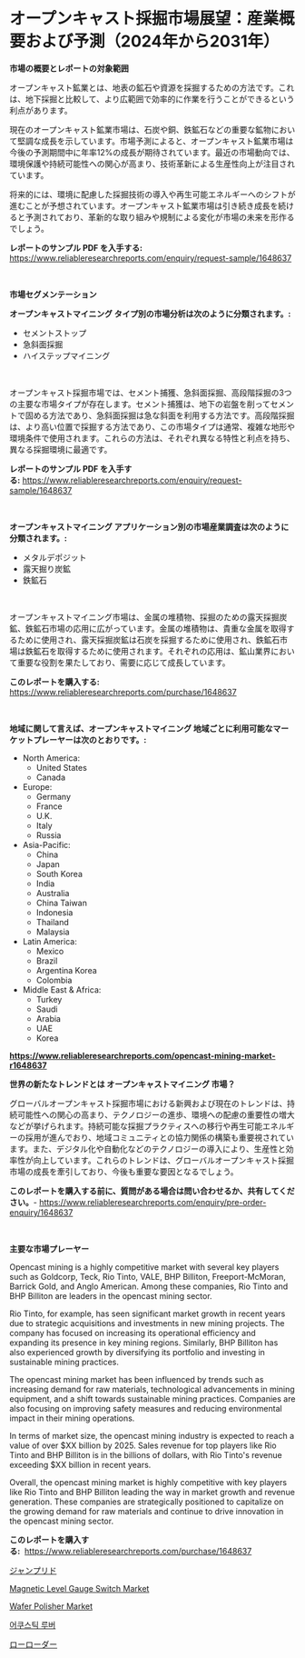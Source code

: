 <p><h1>オープンキャスト採掘市場展望：産業概要および予測（2024年から2031年）</h1></p><p><strong>市場の概要とレポートの対象範囲</strong></p>
<p><p>オープンキャスト鉱業とは、地表の鉱石や資源を採掘するための方法です。これは、地下採掘と比較して、より広範囲で効率的に作業を行うことができるという利点があります。</p><p>現在のオープンキャスト鉱業市場は、石炭や銅、鉄鉱石などの重要な鉱物において堅調な成長を示しています。市場予測によると、オープンキャスト鉱業市場は今後の予測期間中に年率12%の成長が期待されています。最近の市場動向では、環境保護や持続可能性への関心が高まり、技術革新による生産性向上が注目されています。</p><p>将来的には、環境に配慮した採掘技術の導入や再生可能エネルギーへのシフトが進むことが予想されています。オープンキャスト鉱業市場は引き続き成長を続けると予測されており、革新的な取り組みや規制による変化が市場の未来を形作るでしょう。</p></p>
<p><strong>レポートのサンプル PDF を入手する:</strong> <a href="https://www.reliableresearchreports.com/enquiry/request-sample/1648637">https://www.reliableresearchreports.com/enquiry/request-sample/1648637</a></p>
<p>&nbsp;</p>
<p><strong>市場セグメンテーション</strong></p>
<p><strong>オープンキャストマイニング タイプ別の市場分析は次のように分類されます。:</strong></p>
<p><ul><li>セメントストップ</li><li>急斜面採掘</li><li>ハイステップマイニング</li></ul></p>
<p>&nbsp;</p>
<p><p>オープンキャスト採掘市場では、セメント捕獲、急斜面採掘、高段階採掘の3つの主要な市場タイプが存在します。セメント捕獲は、地下の岩盤を削ってセメントで固める方法であり、急斜面採掘は急な斜面を利用する方法です。高段階採掘は、より高い位置で採掘する方法であり、この市場タイプは通常、複雑な地形や環境条件で使用されます。これらの方法は、それぞれ異なる特性と利点を持ち、異なる採掘環境に最適です。</p></p>
<p><strong>レポートのサンプル PDF を入手する:</strong>&nbsp;<a href="https://www.reliableresearchreports.com/enquiry/request-sample/1648637">https://www.reliableresearchreports.com/enquiry/request-sample/1648637</a></p>
<p>&nbsp;</p>
<p><strong> オープンキャストマイニング アプリケーション別の市場産業調査は次のように分類されます。:</strong></p>
<p><ul><li>メタルデポジット</li><li>露天掘り炭鉱</li><li>鉄鉱石</li></ul></p>
<p>&nbsp;</p>
<p><p>オープンキャストマイニング市場は、金属の堆積物、採掘のための露天採掘炭鉱、鉄鉱石市場の応用に広がっています。金属の堆積物は、貴重な金属を取得するために使用され、露天採掘炭鉱は石炭を採掘するために使用され、鉄鉱石市場は鉄鉱石を取得するために使用されます。それぞれの応用は、鉱山業界において重要な役割を果たしており、需要に応じて成長しています。</p></p>
<p><strong>このレポートを購入する:</strong>&nbsp; <a href="https://www.reliableresearchreports.com/purchase/1648637">https://www.reliableresearchreports.com/purchase/1648637</a></p>
<p>&nbsp;</p>
<p><strong>地域に関して言えば、オープンキャストマイニング 地域ごとに利用可能なマーケットプレーヤーは次のとおりです。:</strong></p>
<p><ul>
    <li>
        North America:
        <ul>
            <li>United States</li>
            <li>Canada</li>
        </ul>
    </li>
    <li>
        Europe:
        <ul>
            <li>Germany</li>
            <li>France</li>
            <li>U.K.</li>
            <li>Italy</li>
            <li>Russia</li>
        </ul>
    </li>
    <li>
        Asia-Pacific:
        <ul>
            <li>China</li>
            <li>Japan</li>
            <li>South Korea</li>
            <li>India</li>
            <li>Australia</li>
            <li>China Taiwan</li>
            <li>Indonesia</li>
            <li>Thailand</li>
            <li>Malaysia</li>
        </ul>
    </li>
    <li>
        Latin America:
        <ul>
            <li>Mexico</li>
            <li>Brazil</li>
            <li>Argentina Korea</li>
            <li>Colombia</li>
        </ul>
    </li>
    <li>
        Middle East & Africa:
        <ul>
            <li>Turkey</li>
            <li>Saudi</li>
            <li>Arabia</li>
            <li>UAE</li>
            <li>Korea</li>
        </ul>
    </li>
    </ul></p>
<p><strong><a href="https://www.reliableresearchreports.com/opencast-mining-market-r1648637">https://www.reliableresearchreports.com/opencast-mining-market-r1648637</a></strong>&nbsp;</p>
<p><strong>世界の新たなトレンドとは オープンキャストマイニング 市場？</strong></p>
<p><p>グローバルオープンキャスト採掘市場における新興および現在のトレンドは、持続可能性への関心の高まり、テクノロジーの進歩、環境への配慮の重要性の増大などが挙げられます。持続可能な採掘プラクティスへの移行や再生可能エネルギーの採用が進んでおり、地域コミュニティとの協力関係の構築も重要視されています。また、デジタル化や自動化などのテクノロジーの導入により、生産性と効率性が向上しています。これらのトレンドは、グローバルオープンキャスト採掘市場の成長を牽引しており、今後も重要な要因となるでしょう。</p></p>
<p><strong>このレポートを購入する前に、質問がある場合は問い合わせるか、共有してください。</strong>- <a href="https://www.reliableresearchreports.com/enquiry/pre-order-enquiry/1648637">https://www.reliableresearchreports.com/enquiry/pre-order-enquiry/1648637</a></p>
<p>&nbsp;</p>
<p><strong>主要な市場プレーヤー</strong></p>
<p><p>Opencast mining is a highly competitive market with several key players such as Goldcorp, Teck, Rio Tinto, VALE, BHP Billiton, Freeport-McMoran, Barrick Gold, and Anglo American. Among these companies, Rio Tinto and BHP Billiton are leaders in the opencast mining sector. </p><p>Rio Tinto, for example, has seen significant market growth in recent years due to strategic acquisitions and investments in new mining projects. The company has focused on increasing its operational efficiency and expanding its presence in key mining regions. Similarly, BHP Billiton has also experienced growth by diversifying its portfolio and investing in sustainable mining practices.</p><p>The opencast mining market has been influenced by trends such as increasing demand for raw materials, technological advancements in mining equipment, and a shift towards sustainable mining practices. Companies are also focusing on improving safety measures and reducing environmental impact in their mining operations.</p><p>In terms of market size, the opencast mining industry is expected to reach a value of over $XX billion by 2025. Sales revenue for top players like Rio Tinto and BHP Billiton is in the billions of dollars, with Rio Tinto's revenue exceeding $XX billion in recent years.</p><p>Overall, the opencast mining market is highly competitive with key players like Rio Tinto and BHP Billiton leading the way in market growth and revenue generation. These companies are strategically positioned to capitalize on the growing demand for raw materials and continue to drive innovation in the opencast mining sector.</p></p>
<p><strong>このレポートを購入する:</strong>&nbsp;&nbsp;<a href="https://www.reliableresearchreports.com/purchase/1648637">https://www.reliableresearchreports.com/purchase/1648637</a></p>
<p><p><a href="https://github.com/AaronVargas43/Market-Research-Report-List-1/blob/main/831792428287.md">ジャンプリド</a></p><p><a href="https://github.com/gdfhhhj/Market-Research-Report-List-4/blob/main/magnetic-level-gauge-switch-market.md">Magnetic Level Gauge Switch Market</a></p><p><a href="https://view.publitas.com/reportprime-1/wafer-polisher-market-insights-into-market-cagr-market-trends-and-growth-strategies/">Wafer Polisher Market</a></p><p><a href="https://github.com/Howaoole34545/Market-Research-Report-List-1/blob/main/226399925632.md">어쿠스틱 루버</a></p><p><a href="https://github.com/CloydAbbott2023/Market-Research-Report-List-1/blob/main/511168928288.md">ローローダー</a></p></p>